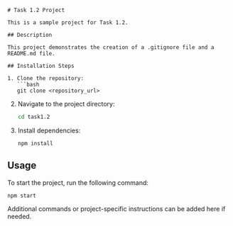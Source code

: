 ```
# Task 1.2 Project

This is a sample project for Task 1.2.

## Description

This project demonstrates the creation of a .gitignore file and a README.md file. 

## Installation Steps

1. Clone the repository:
   ```bash
   git clone <repository_url>
   ```
2. Navigate to the project directory:
   ```bash
   cd task1.2
   ```
3. Install dependencies:
   ```bash
   npm install
   ```

## Usage

To start the project, run the following command:

```bash
npm start
```

Additional commands or project-specific instructions can be added here if needed.
```

